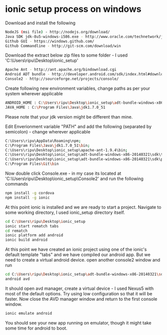 ionic setup process on windows
================

Download and install the following 

```bash
NodeJS (msi file) - http://nodejs.org/download/
Java SDK jdk-8u5-windows-i586.exe - http://www.oracle.com/technetwork/java/javase/downloads/jdk8-downloads-2133151.html
Github GUI - https://windows.github.com/
Github Commandline - http://git-scm.com/download/win
```

Download the extract below zip files to some folder - I used 'C:\Users\ripu\Desktop\ionic_setup'

```bash
Apache Ant - http://ant.apache.org/bindownload.cgi
Android ADT bundle - http://developer.android.com/sdk/index.html#download
Console2 - http://sourceforge.net/projects/console/
```

Create following new environment variables, change paths as per your system wherever applicable

```bash
ANDROID_HOME : C:\Users\ripu\Desktop\ionic_setup\adt-bundle-windows-x86-20140321\sdk
JAVA_HOME : C:\Program Files\Java\jdk1.7.0_51 
```

Please note that your jdk version might be different than mine.

Edit Enverionment variable "PATH" and add the following (separated by semicolon) - change wherever applicable

```bash
C:\Users\ripu\AppData\Roaming\npm;
C:\Program Files\Java\jdk1.7.0_51\bin;
C:\Users\ripu\Desktop\ionic_setup\apache-ant-1.9.4\bin;
C:\Users\ripu\Desktop\ionic_setup\adt-bundle-windows-x86-20140321\sdk\tools;
C:\Users\ripu\Desktop\ionic_setup\adt-bundle-windows-x86-20140321\sdk\platform-tools;
C:\Program Files\Git\bin
```

Now double click Console.exe - in my case its located at 'C:\Users\ripu\Desktop\ionic_setup\Console2' and run the following commands

```bash
npm install -g cordova
npm install -g ionic
```

At this point ionic is installed and we are ready to start a project. Navigate to some working directory, I used ionic_setup directory itself.

```bash
cd C:\Users\ripu\Desktop\ionic_setup
ionic start rematch tabs
cd rematch
ionic platform add android
ionic build android
```

At this point we have created an ionic project using one of the ionic's default template "tabs" and we have compiled our android app. But we need to create a virtual android device. open another console2 window and run

```bash
cd C:\Users\ripu\Desktop\ionic_setup\adt-bundle-windows-x86-20140321\sdk\tools
android avd
```

It should open avd manager, create a virtual device - I used Nexus5 with most of the default options. Try using low configuration so that it will be faster. Now close the AVD manager window and return to the first console window.

```bash
ionic emulate android
```

You should see your new app running on emulator, though it might take some time for android to boot. 



















